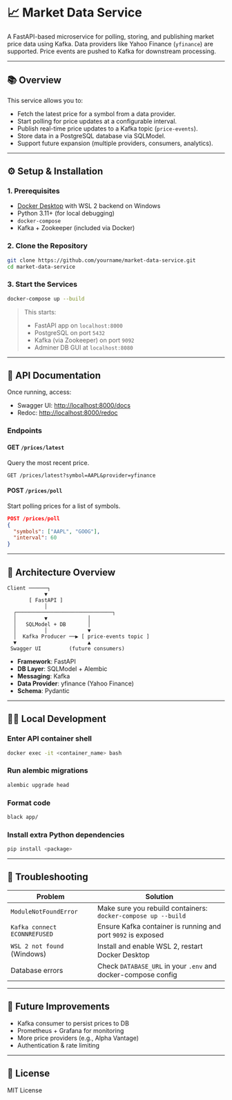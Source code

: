 # 📈 Market Data Service

A FastAPI-based microservice for polling, storing, and publishing market price data using Kafka. Data providers like Yahoo Finance (`yfinance`) are supported. Price events are pushed to Kafka for downstream processing.

---

## 📚 Overview

This service allows you to:

- Fetch the latest price for a symbol from a data provider.
- Start polling for price updates at a configurable interval.
- Publish real-time price updates to a Kafka topic (`price-events`).
- Store data in a PostgreSQL database via SQLModel.
- Support future expansion (multiple providers, consumers, analytics).

---

## ⚙️ Setup & Installation

### 1. Prerequisites

- [Docker Desktop](https://www.docker.com/products/docker-desktop) with WSL 2 backend on Windows
- Python 3.11+ (for local debugging)
- `docker-compose`
- Kafka + Zookeeper (included via Docker)

### 2. Clone the Repository

```bash
git clone https://github.com/yourname/market-data-service.git
cd market-data-service
```

### 3. Start the Services

```bash
docker-compose up --build
```

> This starts:
>
> - FastAPI app on `localhost:8000`
> - PostgreSQL on port `5432`
> - Kafka (via Zookeeper) on port `9092`
> - Adminer DB GUI at `localhost:8080`

---

## 🧪 API Documentation

Once running, access:

- Swagger UI: [http://localhost:8000/docs](http://localhost:8000/docs)
- Redoc: [http://localhost:8000/redoc](http://localhost:8000/redoc)

### Endpoints

#### GET `/prices/latest`

Query the most recent price.

```http
GET /prices/latest?symbol=AAPL&provider=yfinance
```

#### POST `/prices/poll`

Start polling prices for a list of symbols.

```json
POST /prices/poll
{
  "symbols": ["AAPL", "GOOG"],
  "interval": 60
}
```

---

## 🧱 Architecture Overview

```
Client ──────┐
            ▼
       [ FastAPI ]
            │
  ┌───────────────────────────────┐
  │         ▼             │
  │   SQLModel + DB       │
  │         │             ▼
  │  Kafka Producer ──▶ [ price-events topic ]
  ▼                       ▲
 Swagger UI         (future consumers)
```

- **Framework**: FastAPI
- **DB Layer**: SQLModel + Alembic
- **Messaging**: Kafka
- **Data Provider**: yfinance (Yahoo Finance)
- **Schema**: Pydantic

---

## 👨‍💼 Local Development

### Enter API container shell

```bash
docker exec -it <container_name> bash
```

### Run alembic migrations

```bash
alembic upgrade head
```

### Format code

```bash
black app/
```

### Install extra Python dependencies

```bash
pip install <package>
```

---

## 💠 Troubleshooting

| Problem                      | Solution                                                      |
| ---------------------------- | ------------------------------------------------------------- |
| `ModuleNotFoundError`        | Make sure you rebuild containers: `docker-compose up --build` |
| `Kafka connect ECONNREFUSED` | Ensure Kafka container is running and port `9092` is exposed  |
| `WSL 2 not found` (Windows)  | Install and enable WSL 2, restart Docker Desktop              |
| Database errors              | Check `DATABASE_URL` in your `.env` and docker-compose config |

---

## 🔮 Future Improvements

- Kafka consumer to persist prices to DB
- Prometheus + Grafana for monitoring
- More price providers (e.g., Alpha Vantage)
- Authentication & rate limiting

---

## 📄 License

MIT License

